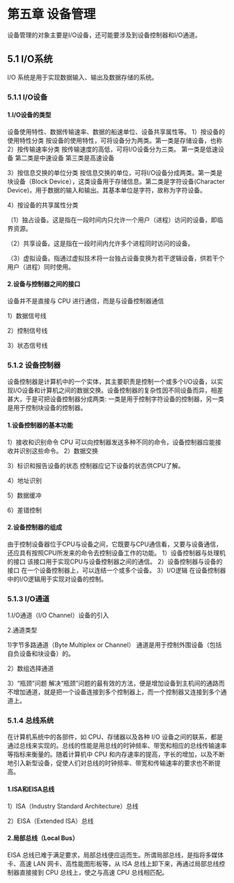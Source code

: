 # 第五章 设备管理 #
设备管理的对象主要是I/O设备，还可能要涉及到设备控制器和I/O通道。

## 5.1 I/O系统 ##
I/O 系统是用于实现数据输入、输出及数据存储的系统。
### 5.1.1 I/O设备 ###
#### 1.I/O设备的类型 ####
设备使用特性、数据传输速率、数据的船速单位、设备共享属性等。
1）按设备的使用特性分类
按设备的使用特性，可将设备分为两类。第一类是存储设备，也称
2）按传输速率分类
按传输速度的高低，可将I/O设备分为三类。
第一类是低速设备
第二类是中速设备
第三类是高速设备

3）按信息交换的单位分类
按信息交换的单位，可将I/O设备分成两类。第一类是块设备（Block Device），这类设备用于存储信息。第二类是字符设备(Character Device)，用于数据的输入和输出。其基本单位是字符，故称为字符设备。

4）按设备的共享属性分类

（1）独占设备。这是指在一段时间内只允许一个用户（进程）访问的设备，即临界资源。

（2）共享设备。这是指在一段时间内允许多个进程同时访问的设备。

（3）虚拟设备。指通过虚拟技术将一台独占设备变换为若干逻辑设备，供若干个用户（进程）同时使用。

#### 2.设备与控制器之间的接口 ####
设备并不是直接与 CPU 进行通信，而是与设备控制器通信

1）数据信号线

2）控制信号线

3）状态信号线

### 5.1.2 设备控制器 ###
设备控制器是计算机中的一个实体，其主要职责是控制一个或多个I/O设备，以实现I/O设备和计算机之间的数据交换。设备控制器的复杂性因不同设备而异，相差甚大，于是可把设备控制器分成两类: 一类是用于控制字符设备的控制器，另一类是用于控制块设备的控制器。

#### 1.设备控制器的基本功能 ####
1）接收和识别命令
CPU 可以向控制器发送多种不同的命令，设备控制器应能接收并识别这些命令。
2）数据交换

3）标识和报告设备的状态
控制器应记下设备的状态供CPU了解。

4）地址识别

5）数据缓冲

6）差错控制

#### 2.设备控制器的组成 ####
由于控制设备器位于CPU与设备之间，它既要与CPU通信看，又要与设备通信，还应具有按照CPU所发来的命令去控制设备工作的功能。
1）设备控制器与处理机的接口
该接口用于实现CPU与设备控制器之间的通信。
2）设备控制器与设备的接口
在一个设备控制器上，可以连结一个或多个设备。
3）I/O逻辑
在设备控制器中的I/O逻辑用于实现对设备的控制。

### 5.1.3 I/O通道 ###
1.I/O通道（I/O Channel）设备的引入

2.通道类型

1)字节多路通道（Byte Multiplex or Channel）
通道是用于控制外围设备（包括自负设备和块设备）的。

2）数组选择通道

3）“瓶颈”问题
解决“瓶颈”问题的最有效的方法，便是增加设备到主机间的通路而不增加通道，就是把一个设备连接到多个控制器上，而一个控制器又连接到多个通
道上。

### 5.1.4 总线系统 ###
在计算机系统中的各部件，如 CPU、存储器以及各种 I/O 设备之间的联系，都是通过总线来实现的。总线的性能是用总线的时钟频率、带宽和相应的总线传输速率等指标来衡量的。随着计算机中 CPU 和内存速率的提高，字长的增加，以及不断地引入新型设备，促使人们对总线的时钟频率、带宽和传输速率的要求也不断提高。

#### 1.ISA和EISA总线 ####

1）ISA（Industry Standard Architecture）总线

2）EISA（Extended ISA）总线

#### 2.局部总线（Local Bus） ####
EISA 总线已难于满足要求，局部总线便应运而生。所谓局部总线，是指将多媒体卡、高速 LAN 网卡、高性能图形板等，从 ISA 总线上卸下来，再通过局部总线控制器直接接到 CPU 总线上，使之与高速 CPU 总线相匹配。



